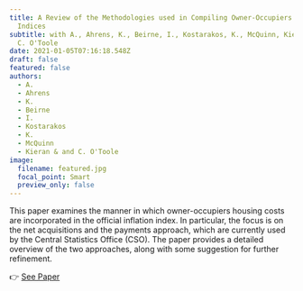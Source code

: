 ```yaml
---
title: A Review of the Methodologies used in Compiling Owner-Occupiers’ Housing
  Indices
subtitle: with A., Ahrens, K., Beirne, I., Kostarakos, K., McQuinn, Kieran & and
  C. O'Toole
date: 2021-01-05T07:16:18.548Z
draft: false
featured: false
authors:
  - A.
  - Ahrens
  - K.
  - Beirne
  - I.
  - Kostarakos
  - K.
  - McQuinn
  - Kieran & and C. O'Toole
image:
  filename: featured.jpg
  focal_point: Smart
  preview_only: false
---
```

This paper examines the manner in which owner-occupiers housing costs are incorporated in the official inflation index. In particular, the focus is on the net acquisitions and the payments approach, which are currently used by the Central Statistics Office (CSO). The paper provides a detailed overview of the two approaches, along with some suggestion for further refinement.

👉 [See Paper](https://www.esri.ie/pubs/WP651.pdf)